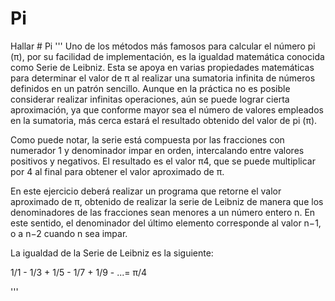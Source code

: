 # Pi
Hallar # Pi
'''
Uno de los métodos más famosos para calcular el número pi (π), por su facilidad de implementación, es la igualdad matemática 
conocida como Serie de Leibniz. Esta se apoya en varias propiedades matemáticas para determinar el valor de π al realizar 
una sumatoria infinita de números definidos en un patrón sencillo. Aunque en la práctica no es posible considerar realizar 
infinitas operaciones, aún se puede lograr cierta aproximación, ya que conforme mayor sea el número de valores empleados 
en la sumatoria, más cerca estará el resultado obtenido del valor de pi (π).

Como puede notar, la serie está compuesta por las fracciones con numerador 1 y denominador impar en orden, intercalando 
entre valores positivos y negativos. El resultado es el valor π4, que se puede multiplicar por 4 al final para obtener 
el valor aproximado de π.


En este ejercicio deberá realizar un programa que retorne el valor aproximado de π, obtenido de realizar la serie de 
Leibniz de manera que los denominadores de las fracciones sean menores a un número entero n. En este sentido, el denominador 
del último elemento corresponde al valor n−1, o a n−2 cuando n sea impar.

La igualdad de la Serie de Leibniz es la siguiente:

1/1 - 1/3 + 1/5 - 1/7 + 1/9 - ...=  π/4

'''
